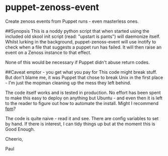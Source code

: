 puppet-zenoss-event
===================

Create zenoss events from Puppet runs - even masterless ones.

##Synopsis
This is a noddy python script that when started using the included
old skool init script (read: "upstart is pants") will daemonize 
itself. Whilst lurking in the background, puppet-zenoss-event will
use inotify to check when a file that suggests a puppet run has failed.
It will then raise an event on a Zenoss instance to that effect.

None of this would be necessary if Puppet didn't abuse return codes.

##Caveat emptor - you get what you pay for
This code might break stuff. But don't blame me, it was Puppet that
chose to break Unix in the first place - I'm just the mopman
cleaning up the mess they left behind.

The code itself works and is tested in production. No effort has been
spent to make this easy to deploy on anything but Ubuntu - and even
then it is left to the reader to figure out how to automate the
install. Might I recommend [fpm](https://github.com/jordansissel/fpm/)?

The code is quite naive - read it and see. There are config
variables to set by hand. If there is interest, I can tidy things up
but at the moment this is Good Enough.

Cheerio,

Paul
